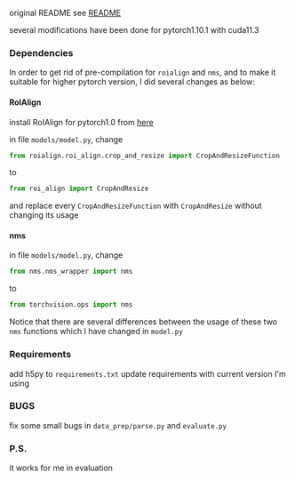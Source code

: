 original README see [README](https://github.com/NVlabs/planercnn/blob/master/README.md)

several modifications have been done for pytorch1.10.1 with cuda11.3

### Dependencies
In order to get rid of pre-compilation for `roialign` and `nms`, and to make it suitable for higher pytorch version, I did several changes as below:
#### RoIAlign
install RoIAlign for pytorch1.0 from [here](https://github.com/longcw/RoIAlign.pytorch)

in file `models/model.py`, change
```py
from roialign.roi_align.crop_and_resize import CropAndResizeFunction
```
to
```py
from roi_align import CropAndResize
```
and replace every `CropAndResizeFunction` with `CropAndResize` without changing its usage
#### nms
in file `models/model.py`, change
```py
from nms.nms_wrapper import nms
```
to
```py
from torchvision.ops import nms
```
Notice that there are several differences between the usage of these two `nms` functions which I have changed in `model.py`

### Requirements
add h5py to `requirements.txt`
update requirements with current version I'm using

### BUGS
fix some small bugs in `data_prep/parse.py` and `evaluate.py`

### P.S.
it works for me in evaluation